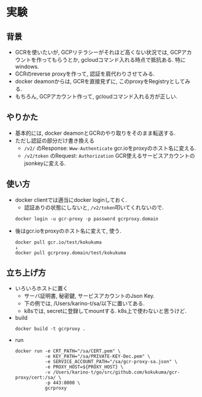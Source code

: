 # 実験
## 背景
+ GCRを使いたいが, GCPリテラシーがそれほど高くない状況では, GCPアカウントを作ってもらうとか, gcloudコマンド入れる時点で抵抗ある. 特にwindows.
+ GCRのreverse proxyを作って, 認証を肩代わりさせてみる.
+ docker deamonからは, GCRを直接見ずに, このproxyをRegistryとしてみる.
+ もちろん, GCPアカウント作って, gcloudコマンド入れる方が正しい.

## やりかた
+ 基本的には, docker deamonとGCRのやり取りをそのまま転送する.
+ ただし認証の部分だけ書き換える
  + `/v2/` のResponse: `Www-Authenticate` gcr.ioをproxyのホスト名に変える.
  + `/v2/token` のRequest: `Authorization` GCR使えるサービスアカウントのjsonkeyに変える.

## 使い方
+ docker clientでは適当にdocker loginしておく.
  + 認証ありの状態にしないと, `/v2/token`叩いてくれないので.
  ```
  docker login -u gcr-proxy -p password gcrproxy.domain
  ```
+ 後はgcr.ioをproxyのホスト名に変えて, 使う.
  ```
  docker pull gcr.io/test/kokukuma
  ↓
  docker pull gcrproxy.domain/test/kokukuma
  ```

## 立ち上げ方
+ いろいろホストに置く
  + サーバ証明書, 秘密鍵, サービスアカウントのJson Key.
  + 下の例では, /Users/karino-t/sa/以下に置いてある.
  + k8sでは, secretに登録してmountする. k8s上で使わないと思うけど.
+ build
  ```
  docker build -t gcrproxy .
  ```
+ run
  ```
  docker run -e CRT_PATH="/sa/CERT.pem" \
             -e KEY_PATH="/sa/PRIVATE-KEY-Dec.pem" \
             -e SERVICE_ACCOUNT_PATH="/sa/gcr-proxy-sa.json" \
             -e PROXY_HOST=${PROXY_HOST} \
             -v /Users/karino-t/go/src/github.com/kokukuma/gcr-proxy/cert:/sa/ \
             -p 443:8000 \
             gcrproxy
  ```
